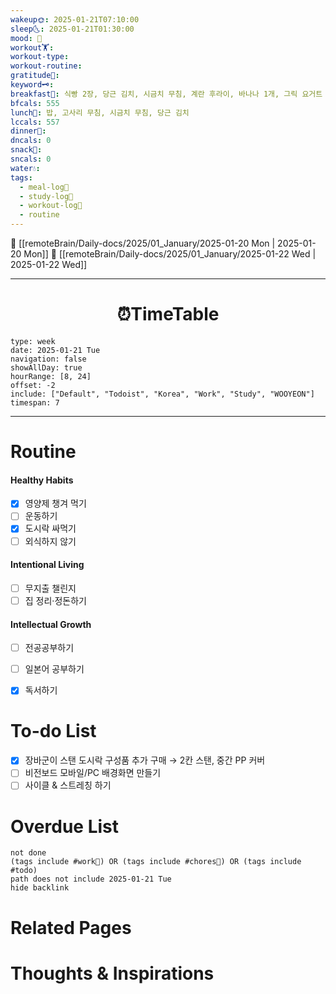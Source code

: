 ```yaml
---
wakeup🌞: 2025-01-21T07:10:00
sleep🌜: 2025-01-21T01:30:00
mood: 🥱
workout🏋️: 
workout-type: 
workout-routine: 
gratitude🙏: 
keyword🗝️: 
breakfast🍳: 식빵 2장, 당근 김치, 시금치 무침, 계란 후라이, 바나나 1개, 그릭 요거트 1스푼
bfcals: 555
lunch🍚: 밥, 고사리 무침, 시금치 무침, 당근 김치
lccals: 557
dinner🥗: 
dncals: 0
snack🍬: 
sncals: 0
water💧: 
tags:
  - meal-log📝
  - study-log📓
  - workout-log💪
  - routine
---
```


🔺 [[remoteBrain/Daily-docs/2025/01_January/2025-01-20 Mon | 2025-01-20 Mon]]
🔻 [[remoteBrain/Daily-docs/2025/01_January/2025-01-22 Wed | 2025-01-22 Wed]]
___
<h1> <center>⏰TimeTable </center> </h1>

```gEvent
type: week
date: 2025-01-21 Tue
navigation: false
showAllDay: true
hourRange: [8, 24]
offset: -2
include: ["Default", "Todoist", "Korea", "Work", "Study", "WOOYEON"]
timespan: 7
```

--- 


# Routine 

####  Healthy Habits
- [x] 영양제 챙겨 먹기
- [ ] 운동하기
- [x] 도시락 싸먹기
- [ ] 외식하지 않기 

####  Intentional Living 
- [ ] 무지출 챌린지 
- [ ] 집 정리·정돈하기

#### Intellectual Growth
- [ ] 전공공부하기
- [ ] 일본어 공부하기
- [x] 독서하기



# To-do List

- [x] 장바군이 스탠 도시락 구성품 추가 구매 → 2칸 스탠, 중간 PP 커버
- [ ] 비전보드 모바일/PC 배경화면 만들기
- [ ] 사이클 & 스트레칭 하기 

# Overdue List
```tasks
not done
(tags include #work💼) OR (tags include #chores🧺) OR (tags include #todo)
path does not include 2025-01-21 Tue
hide backlink
```

# Related Pages



# Thoughts & Inspirations

